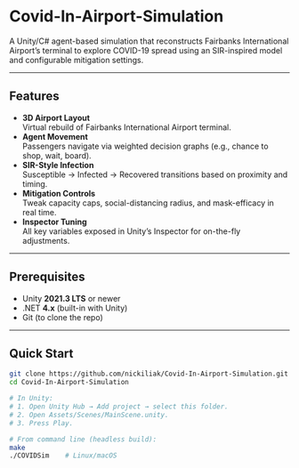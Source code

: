 # Covid-In-Airport-Simulation

A Unity/C# agent-based simulation that reconstructs Fairbanks International Airport’s terminal to explore COVID-19 spread using an SIR-inspired model and configurable mitigation settings.

---

## Features

- **3D Airport Layout**  
  Virtual rebuild of Fairbanks International Airport terminal.  
- **Agent Movement**  
  Passengers navigate via weighted decision graphs (e.g., chance to shop, wait, board).  
- **SIR-Style Infection**  
  Susceptible → Infected → Recovered transitions based on proximity and timing.  
- **Mitigation Controls**  
  Tweak capacity caps, social-distancing radius, and mask-efficacy in real time.  
- **Inspector Tuning**  
  All key variables exposed in Unity’s Inspector for on-the-fly adjustments.

---

## Prerequisites

- Unity **2021.3 LTS** or newer  
- .NET **4.x** (built-in with Unity)  
- Git (to clone the repo)

---

## Quick Start

```bash
git clone https://github.com/nickiliak/Covid-In-Airport-Simulation.git
cd Covid-In-Airport-Simulation

# In Unity:
# 1. Open Unity Hub → Add project → select this folder.
# 2. Open Assets/Scenes/MainScene.unity.
# 3. Press Play.

# From command line (headless build):
make
./COVIDSim    # Linux/macOS
